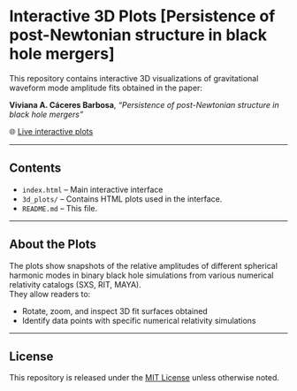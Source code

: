 # Interactive 3D Plots [Persistence of post-Newtonian structure in black hole mergers]

This repository contains interactive 3D visualizations of gravitational waveform mode amplitude fits obtained in the paper:

**Viviana A. Cáceres Barbosa**, *“Persistence of post-Newtonian structure in black hole mergers”*

🌐 [Live interactive plots](https://viviana-caceres.github.io/GW-mode-fits-interactive/)

---

## Contents

- `index.html` – Main interactive interface
- `3d_plots/` – Contains HTML plots used in the interface.
- `README.md` – This file.

---

## About the Plots

The plots show snapshots of the relative amplitudes of different spherical harmonic modes in binary black hole simulations from various numerical relativity catalogs (SXS, RIT, MAYA).  
They allow readers to:
- Rotate, zoom, and inspect 3D fit surfaces obtained
- Identify data points with specific numerical relativity simulations

---

## License

This repository is released under the [MIT License](LICENSE) unless otherwise noted.
